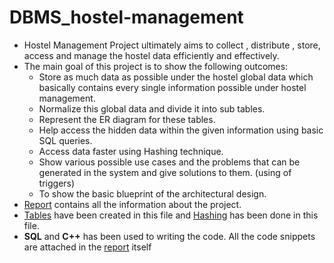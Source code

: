# DBMS_hostel-management
* Hostel Management Project ultimately aims to collect , distribute , store, access and
manage the hostel data efficiently and effectively.
* The main goal of this project is to show the following outcomes:
  - Store as much data as possible under the hostel global data which basically contains
  every single information possible under hostel management.
  - Normalize this global data and divide it into sub tables.
  - Represent the ER diagram for these tables.
  - Help access the hidden data within the given information using basic SQL queries.
  - Access data faster using Hashing technique.
  - Show various possible use cases and the problems that can be generated in the
  system and give solutions to them. (using of triggers)
  - To show the basic blueprint of the architectural design.
* [Report](Report.pdf) contains all the information about the project.
* [Tables](tables.cpp) have been created in this file and [Hashing](hahsing.cpp) has been done in this file.
* **SQL** and **C++** has been used to writing the code. All the code snippets are attached in the [report](Report.pdf) itself
